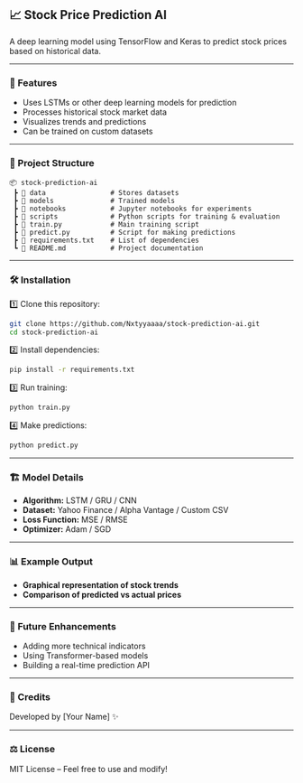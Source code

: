 ## 📈 Stock Price Prediction AI  
A deep learning model using TensorFlow and Keras to predict stock prices based on historical data.

---

### 🚀 Features  
- Uses LSTMs or other deep learning models for prediction  
- Processes historical stock market data  
- Visualizes trends and predictions  
- Can be trained on custom datasets  

---

### 📂 Project Structure  
```
📦 stock-prediction-ai  
 ┣ 📂 data                # Stores datasets  
 ┣ 📂 models              # Trained models  
 ┣ 📂 notebooks           # Jupyter notebooks for experiments  
 ┣ 📂 scripts             # Python scripts for training & evaluation  
 ┣ 📜 train.py            # Main training script  
 ┣ 📜 predict.py          # Script for making predictions  
 ┣ 📜 requirements.txt    # List of dependencies  
 ┗ 📜 README.md           # Project documentation  
```  

---

### 🛠 Installation  

1️⃣ Clone this repository:  
```sh
git clone https://github.com/Nxtyyaaaa/stock-prediction-ai.git  
cd stock-prediction-ai  
```  
2️⃣ Install dependencies:  
```sh
pip install -r requirements.txt  
```  
3️⃣ Run training:  
```sh
python train.py  
```  
4️⃣ Make predictions:  
```sh
python predict.py  
```  

---

### 🏗 Model Details  
- **Algorithm:** LSTM / GRU / CNN  
- **Dataset:** Yahoo Finance / Alpha Vantage / Custom CSV  
- **Loss Function:** MSE / RMSE  
- **Optimizer:** Adam / SGD  

---

### 📊 Example Output  
- **Graphical representation of stock trends**  
- **Comparison of predicted vs actual prices**  

---

### 🤖 Future Enhancements  
- Adding more technical indicators  
- Using Transformer-based models  
- Building a real-time prediction API  

---

### 📝 Credits  
Developed by [Your Name] ✨  

---

### ⚖️ License  
MIT License – Feel free to use and modify!  
